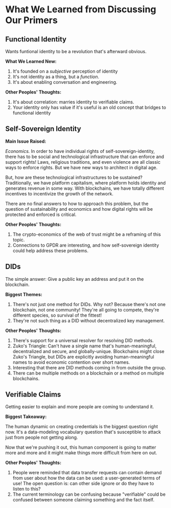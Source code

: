 # What We Learned from Discussing Our Primers
## Functional Identity

Wants funtional identity to be a revolution that's afterward obvious.

**What We Learned New:**

   1. It's founded on a _subjective_ perception of identity
   2. It's not identity as a thing, but a _function_.
   3. It's about enabling conversation and engineering.

**Other Peoples' Thoughts:**

   1. It's about correlation: marries identity to verifiable claims.
   2. Your identity only has value if it's useful is an old concept that bridges to functional identity
   
## Self-Sovereign Identity

**Main Issue Raised:**

*Economics.* In order to have individual rights of self-sovereign-identity, there has to be social and technological infrastructure that can enforce and support rights! Laws, religious traditions, and even violence are all classic ways to enforce rights. But we have new ways to architect in digital age. 

But, how are these technological infrastructures to be sustained? Traditionally, we have platform capitalism, where platform holds identity and generates revenue in some way. With blockchains, we have totally different incentives to incentivize the growth of the network. 

There are no final answers to how to approach this problem, but the question of sustainability and economics and how digital rights will be protected and enforced is critical.

**Other Peoples' Thoughts:**

   1. The crypto-economics of the web of trust might be a reframing of this topic.
   2. Connections to GPDR are interesting, and how self-sovereign identity could help address these problems.
   
## DIDs

The simple answer: Give a public key an address and put it on the blockchain.

**Biggest Themes:**

   1. There's not just one method for DIDs. Why not? Because there's not one blockchain, not one community!  They're all going to compete, they're different species, so survival of the fittest!
   2. They're not such thing as a DID without decentralized key management.

**Other Peoples' Thoughts:**

   1. There's support for a universal resolver for resolving DID methods.
   2. Zuko's Triangle: Can't have a single name that's human-meaningful, decentralized and secure, and globally-unique. Blockchains might close Zuko's Triangle, but DIDs are explicitly avoiding human-meaningful names to avoid economic contention over short names.
   3. Interesting that there are DID methods coming in from outside the group.
   4. There can be multiple methods on a blockchain or a method on multiple blockchains.
   
## Verifiable Claims

Getting easier to explain and more people are coming to understand it.

**Biggest Takeaway:**

The human dynamic on creating credentials is the biggest question right now. It's a data-modeling vocabulary question that's susceptible to attack just from people not getting along.

Now that we're pushing it out, this human component is going to matter more and more and it might make things more difficult from here on out.

**Other Peoples' Thoughts:**

   1. People were reminded that data transfer requests can contain demand from user about how the data can be used: a user-generated terms of use! The open question is: can other side ignore or do they have to listen to this?
   2. The current terminology can be confusing because "verifiable" could be confused between someone claiming something and the fact itself.
